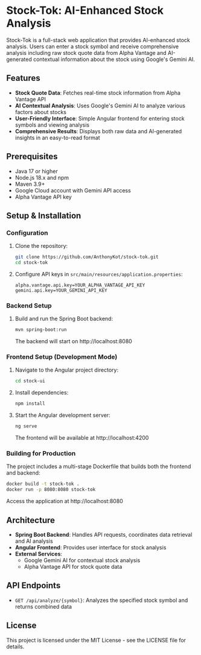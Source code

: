 # Stock-Tok: AI-Enhanced Stock Analysis

Stock-Tok is a full-stack web application that provides AI-enhanced stock analysis. Users can enter a stock symbol and receive comprehensive analysis including raw stock quote data from Alpha Vantage and AI-generated contextual information about the stock using Google's Gemini AI.

## Features

- **Stock Quote Data**: Fetches real-time stock information from Alpha Vantage API
- **AI Contextual Analysis**: Uses Google's Gemini AI to analyze various factors about stocks
- **User-Friendly Interface**: Simple Angular frontend for entering stock symbols and viewing analysis
- **Comprehensive Results**: Displays both raw data and AI-generated insights in an easy-to-read format

## Prerequisites

- Java 17 or higher
- Node.js 18.x and npm
- Maven 3.9+
- Google Cloud account with Gemini API access
- Alpha Vantage API key

## Setup & Installation

### Configuration

1. Clone the repository:
   ```sh
   git clone https://github.com/AnthonyKot/stock-tok.git
   cd stock-tok
   ```

2. Configure API keys in `src/main/resources/application.properties`:
   ```properties
   alpha.vantage.api.key=YOUR_ALPHA_VANTAGE_API_KEY
   gemini.api.key=YOUR_GEMINI_API_KEY
   ```

### Backend Setup

1. Build and run the Spring Boot backend:
   ```sh
   mvn spring-boot:run
   ```
   The backend will start on http://localhost:8080

### Frontend Setup (Development Mode)

1. Navigate to the Angular project directory:
   ```sh
   cd stock-ui
   ```

2. Install dependencies:
   ```sh
   npm install
   ```

3. Start the Angular development server:
   ```sh
   ng serve
   ```
   The frontend will be available at http://localhost:4200

### Building for Production

The project includes a multi-stage Dockerfile that builds both the frontend and backend:

```sh
docker build -t stock-tok .
docker run -p 8080:8080 stock-tok
```

Access the application at http://localhost:8080

## Architecture

- **Spring Boot Backend**: Handles API requests, coordinates data retrieval and AI analysis
- **Angular Frontend**: Provides user interface for stock analysis
- **External Services**:
  - Google Gemini AI for contextual stock analysis
  - Alpha Vantage API for stock quote data

## API Endpoints

- `GET /api/analyze/{symbol}`: Analyzes the specified stock symbol and returns combined data

## License

This project is licensed under the MIT License - see the LICENSE file for details.
